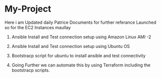 # My-Project
Here i am Updated daily Patrice Documents for further referance
Launched so for the EC2 Instances maullay
1) Ansible Install and Test connection setup using Amazon Linux AMI -2
2) Ansible Install and Test connection setup using Ubuntu OS
3) Bootstracp script for ubuntu to install ansible and test connectivity

4) Going Further we can automate this by using Terraform including the bootstracp scripts.
